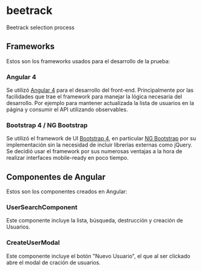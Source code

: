 # beetrack
Beetrack selection process

## Frameworks
Estos son los frameworks usados para el desarrollo de la prueba:

### Angular 4
Se utilizó [Angular 4](https://angular.io/) para el desarrollo del front-end. Principalmente por las facilidades que trae el framework para manejar la lógica necesaria del desarrollo. Por ejemplo para mantener actualizada la lista de usuarios en la página y consumir el API utilizando observables.

### Bootstrap 4 / NG Bootstrap
Se utilizó el framework de UI [Bootstrap 4](https://getbootstrap.com/), en particular [NG Bootstrap](https://ng-bootstrap.github.io) por su implementación sin la necesidad de incluir librerías externas como jQuery. Se decidió usar el framework por sus numerosas ventajas a la hora de realizar interfaces mobile-ready en poco tiempo.

## Componentes de Angular
Estos son los componentes creados en Angular:

### UserSearchComponent
Este componente incluye la lista, búsqueda, destrucción y creación de Usuarios.

### CreateUserModal
Este componente incluye el botón "Nuevo Usuario", el que al ser clickado abre el modal de cración de usuarios.
